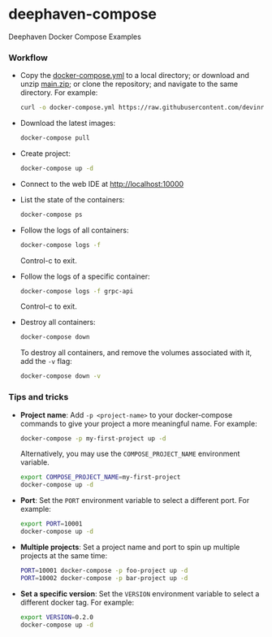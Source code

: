 # deephaven-compose
Deephaven Docker Compose Examples

### Workflow
* Copy the [docker-compose.yml](docker-compose.yml) to a local directory; or download and unzip [main.zip](https://github.com/devinrsmith/deephaven-compose/archive/refs/heads/main.zip); or clone the repository; and navigate to the same directory. For example:

    ```sh
    curl -o docker-compose.yml https://raw.githubusercontent.com/devinrsmith/deephaven-compose/main/docker-compose.yml
    ```

* Download the latest images:
    ```sh
    docker-compose pull
    ```

* Create project:
    ```sh
    docker-compose up -d
    ```
* Connect to the web IDE at [http://localhost:10000](http://localhost:10000)

* List the state of the containers:
    ```sh
    docker-compose ps
    ```

* Follow the logs of all containers:
    ```sh
    docker-compose logs -f
    ```
    Control-c to exit.

* Follow the logs of a specific container:
    ```sh
    docker-compose logs -f grpc-api
    ```
    Control-c to exit.

* Destroy all containers:
    ```sh
    docker-compose down
    ```
    To destroy all containers, and remove the volumes associated with it, add the `-v` flag:
    ```sh
    docker-compose down -v
    ```

### Tips and tricks

* **Project name**:
    Add `-p <project-name>` to your docker-compose commands to give your project a more meaningful name. For example:
    ```sh
    docker-compose -p my-first-project up -d
    ```
    Alternatively, you may use the `COMPOSE_PROJECT_NAME` environment variable.
    ```sh
    export COMPOSE_PROJECT_NAME=my-first-project
    docker-compose up -d
    ```

* **Port**:
    Set the `PORT` environment variable to select a different port. For example:
    ```sh
    export PORT=10001
    docker-compose up -d
    ```

* **Multiple projects**:
    Set a project name and port to spin up multiple projects at the same time:
    ```sh
    PORT=10001 docker-compose -p foo-project up -d
    PORT=10002 docker-compose -p bar-project up -d
    ```

* **Set a specific version**:
    Set the `VERSION` environment variable to select a different docker tag. For example:
    ```sh
    export VERSION=0.2.0
    docker-compose up -d
    ```
